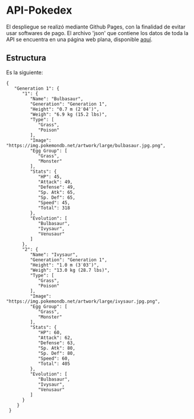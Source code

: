 # API-Pokedex
El despliegue se realizó mediante Github Pages, con la finalidad de evitar usar softwares de pago. El archivo 'json' que contiene los datos de toda la API se encuentra en una página web plana, disponible [aquí](https://mauricioalvaradoo.github.io/pokemon_api/Data/pokemons.json).


## Estructura
Es la siguiente:

```
{
   "Generation 1": {
      "1": {
         "Name": "Bulbasaur",
         "Generation": "Generation 1",
         "Height": "0.7 m (2′04″)",
         "Weigh": "6.9 kg (15.2 lbs)",
         "Type": [
            "Grass",
            "Poison"
         ],
         "Image": "https://img.pokemondb.net/artwork/large/bulbasaur.jpg.png",
         "Egg Group": [
            "Grass",
            "Monster"
         ],
         "Stats": {
            "HP": 45,
            "Attack": 49,
            "Defense": 49,
            "Sp. Atk": 65,
            "Sp. Def": 65,
            "Speed": 45,
            "Total": 318
         },
         "Evolution": [
            "Bulbasaur",
            "Ivysaur",
            "Venusaur"
         ]
      },
      "2": {
         "Name": "Ivysaur",
         "Generation": "Generation 1",
         "Height": "1.0 m (3′03″)",
         "Weigh": "13.0 kg (28.7 lbs)",
         "Type": [
            "Grass",
            "Poison"
         ],
         "Image": "https://img.pokemondb.net/artwork/large/ivysaur.jpg.png",
         "Egg Group": [
            "Grass",
            "Monster"
         ],
         "Stats": {
            "HP": 60,
            "Attack": 62,
            "Defense": 63,
            "Sp. Atk": 80,
            "Sp. Def": 80,
            "Speed": 60,
            "Total": 405
         },
         "Evolution": [
            "Bulbasaur",
            "Ivysaur",
            "Venusaur"
         ]
      }
    }
 }
```
